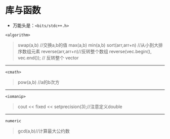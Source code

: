 # 库与函数

- 万能头是：```<bits/stdc++.h>```
```
<algorithm>
```
> swap(a,b) //交换a,b的值
> max(a,b)
> min(a,b)
> sort(arr,arr+n) //从小到大排序数组元素
> reverse(arr,arr+n)//反转整个数组
> reverse(vec.begin(), vec.end()); // 反转整个 vector
---

```
<cmath> 
```
> pow(a,b) //a的b次方

---

```
<iomanip>
```
> cout << fixed << setprecision(3);//注意定义double

--- 

```
numeric
```
> gcd(a,b)//计算最大公约数